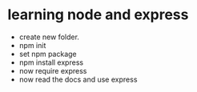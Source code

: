 # learning node and express
* create new folder.
* npm init
* set npm package
* npm install express
* now require express
* now read the docs and use express